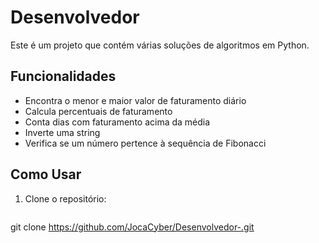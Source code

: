 # Desenvolvedor 

Este é um projeto que contém várias soluções de algoritmos em Python.

## Funcionalidades
- Encontra o menor e maior valor de faturamento diário
- Calcula percentuais de faturamento
- Conta dias com faturamento acima da média
- Inverte uma string
- Verifica se um número pertence à sequência de Fibonacci

## Como Usar

1. Clone o repositório:
   ```bash
  git clone https://github.com/JocaCyber/Desenvolvedor-.git
